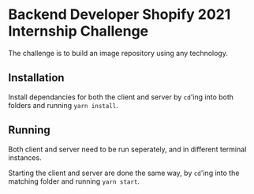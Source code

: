 # Backend Developer Shopify 2021 Internship Challenge

The challenge is to build an image repository using any technology.

## Installation

Install dependancies for both the client and server by `cd`'ing into both folders and running `yarn install`.

## Running

Both client and server need to be run seperately, and in different terminal instances.

Starting the client and server are done the same way, by `cd`'ing into the matching folder and running `yarn start`.
